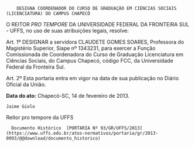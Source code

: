         DESIGNA COORDENADOR DO CURSO DE GRADUAÇÃO EM CIÊNCIAS SOCIAIS (LICENCIATURA) DO CAMPUS CHAPECÓ  

O REITOR *PRO TEMPORE* DA UNIVERSIDADE FEDERAL DA FRONTEIRA SUL - UFFS, no uso de suas atribuições legais, resolve:

 Art. 1º DESIGNAR a servidora CLAUDETE GOMES SOARES, Professora do Magistério Superior, Siape nº 1343231, para exercer a Função Comissionada de Coordenadora do Curso de Graduação Licenciatura em Ciências Sociais, do Campus Chapecó, código FCC, da Universidade Federal da Fronteira Sul.

 Art. 2º Esta portaria entra em vigor na data de sua publicação no Diário Oficial da União.

  

   **Data do ato:** Chapecó-SC, 14 de fevereiro de 2013.   
 

    Jaime Giolo   
 Reitor pro tempore da UFFS 

      Documento Histórico  [PORTARIA Nº 93/GR/UFFS/2013](https://www.uffs.edu.br/atos-normativos/portaria/gr/2013-0093/@@download/documento_historico)     
      